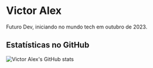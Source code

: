 # Victor Alex

Futuro Dev, iniciando no mundo tech em outubro de 2023.

## Estatísticas no GitHub

![Victor Alex's GitHub stats](https://github-readme-stats.vercel.app/api?username=victor-alex&theme=tokyonight&_icons=true&hide_title=true)
